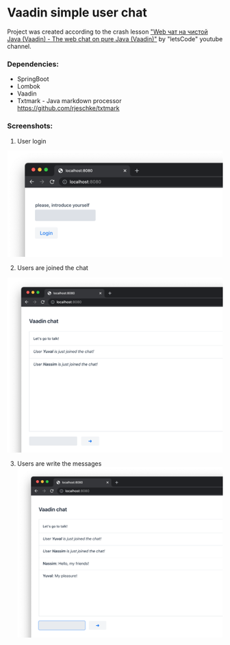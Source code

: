 # Vaadin simple user chat

Project was created according to the crash lesson ["Web чат на чистой Java (Vaadin) - The web chat on pure Java (Vaadin)"](https://www.youtube.com/watch?v=o07DfTMs2N4) by "letsCode" youtube channel.

### Dependencies:
* SpringBoot
* Lombok
* Vaadin
* Txtmark - Java markdown processor https://github.com/rjeschke/txtmark

### Screenshots:
1. User login

![](images/1.png)

2. Users are joined the chat

![](images/2.png)

3. Users are write the messages
![](images/3.png)
